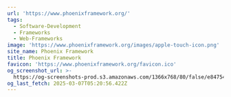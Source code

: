```yaml
---
url: 'https://www.phoenixframework.org/'
tags:
  - Software-Development
  - Frameworks
  - Web-Frameworks
image: 'https://www.phoenixframework.org/images/apple-touch-icon.png'
site_name: Phoenix Framework
title: Phoenix Framework
favicon: 'https://www.phoenixframework.org/favicon.ico'
og_screenshot_url: >-
  https://og-screenshots-prod.s3.amazonaws.com/1366x768/80/false/e847545065c31c94439a04c9fb3349e96f1b6634c374838c113f00912b289a94.jpeg
og_last_fetch: 2025-03-07T05:20:56.422Z
---
```


